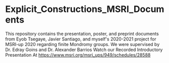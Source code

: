 # Explicit_Constructions_MSRI_Documents
This repository contains the presentation, poster, and preprint documents from Eyob Tsegaye, Javier Santiago, and myself's 2020-2021 project for MSRI-up 2020 regarding finite Mondromy groups. We were supervised by Dr. Edray Goins and Dr. Alexander Barrios Watch our Recorded Introductory Presentation At https://www.msri.org/msri_ups/949/schedules/28588


